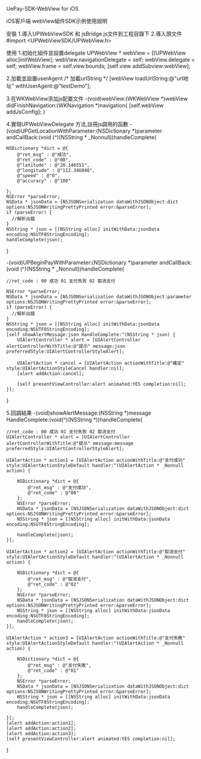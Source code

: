 UePay-SDK-WebView for iOS

iOS客戶端 webView組件SDK示例使用說明

安裝
1.導入UPWebViewSDK 和 jsBridge.js文件到工程目錄下
2.導入頭文件#import <UPWebViewSDK/UPWebView.h>

使用
1.初始化組件並設置delegate
UPWebView * webView = [[UPWebView alloc]initWebView];
webView.navigationDelegate = self;
webView.delegate = self;
webView.frame  = self.view.bounds;
[self.view addSubview:webView];

2.加載並設置userAgent
/*
加載urlString
*/
[webView loadUrlString:@"url地址" withUserAgent:@"testDemo"];

3.在WKWebView添加js配置文件
-(void)webView:(WKWebView *)webView didFinishNavigation:(WKNavigation *)navigation{
    [self.webView addJsConfig];
}

4.實現UPWebViewDelegate 方法,註冊js調用的函數
-(void)UPGetLocationWithParameter:(NSDictionary *)parameter andCallBack:(void (^)(NSString * _Nonnull))handleComplete{

    NSDictionary *dict = @{
        @"ret_msg" : @"成功",
        @"ret_code" : @"00",
        @"latitude" : @"20.146551",
        @"longitude" : @"112.346848",
        @"speed" : @"0",
        @"accuracy" : @"100"
        
    };
    NSError *parseError;
    NSData * jsonData = [NSJSONSerialization dataWithJSONObject:dict options:NSJSONWritingPrettyPrinted error:&parseError];
    if (parseError) {
      //解析出錯
    }
    NSString * json = [[NSString alloc] initWithData:jsonData encoding:NSUTF8StringEncoding];
    handleComplete(json);
}

-(void)UPBeginPayWithParameter:(NSDictionary *)parameter andCallBack:(void (^)(NSString * _Nonnull))handleComplete{
    
    //ret_code : 00 成功 01 支付失败 02 取消支付
    
    NSError *parseError;
    NSData * jsonData = [NSJSONSerialization dataWithJSONObject:parameter options:NSJSONWritingPrettyPrinted error:&parseError];
    if (parseError) {
      //解析出錯
    }
    NSString * json = [[NSString alloc] initWithData:jsonData encoding:NSUTF8StringEncoding];
    [self showAlertMessage:json HandleComplete:^(NSString * json) {
        UIAlertController * alert = [UIAlertController alertControllerWithTitle:@"提示" message:json preferredStyle:UIAlertControllerStyleAlert];
        
        UIAlertAction * cancel = [UIAlertAction actionWithTitle:@"確定" style:UIAlertActionStyleCancel handler:nil];
        [alert addAction:cancel];
        
        [self presentViewController:alert animated:YES completion:nil];
    }];
}

5.回調結果
-(void)showAlertMessage:(NSString *)message HandleComplete:(void(^)(NSString *))handleComplete{
    
    
    //ret_code : 00 成功 01 支付失败 02 取消支付
    UIAlertController * alert = [UIAlertController alertControllerWithTitle:@"提示" message:message preferredStyle:UIAlertControllerStyleAlert];
    
    UIAlertAction * action1 = [UIAlertAction actionWithTitle:@"支付成功" style:UIAlertActionStyleDefault handler:^(UIAlertAction * _Nonnull action) {
        
        NSDictionary *dict = @{
            @"ret_msg" : @"支付成功",
            @"ret_code" : @"00"
        };
        NSError *parseError;
        NSData * jsonData = [NSJSONSerialization dataWithJSONObject:dict options:NSJSONWritingPrettyPrinted error:&parseError];
        NSString * json = [[NSString alloc] initWithData:jsonData encoding:NSUTF8StringEncoding];
        
        handleComplete(json);
    }];
    
    UIAlertAction * action2 = [UIAlertAction actionWithTitle:@"取消支付" style:UIAlertActionStyleDefault handler:^(UIAlertAction * _Nonnull action) {
        
        NSDictionary *dict = @{
            @"ret_msg" : @"取消支付",
            @"ret_code" : @"02"
        };
        NSError *parseError;
        NSData * jsonData = [NSJSONSerialization dataWithJSONObject:dict options:NSJSONWritingPrettyPrinted error:&parseError];
        NSString * json = [[NSString alloc] initWithData:jsonData encoding:NSUTF8StringEncoding];
        handleComplete(json);
    }];
    
    UIAlertAction * action3 = [UIAlertAction actionWithTitle:@"支付失敗" style:UIAlertActionStyleDefault handler:^(UIAlertAction * _Nonnull action) {
        
        NSDictionary *dict = @{
            @"ret_msg" : @"支付失敗",
            @"ret_code" : @"01"
        };
        NSError *parseError;
        NSData * jsonData = [NSJSONSerialization dataWithJSONObject:dict options:NSJSONWritingPrettyPrinted error:&parseError];
        NSString * json = [[NSString alloc] initWithData:jsonData encoding:NSUTF8StringEncoding];
        handleComplete(json);
        
    }];
    [alert addAction:action1];
    [alert addAction:action2];
    [alert addAction:action3];
    [self presentViewController:alert animated:YES completion:nil];
}

